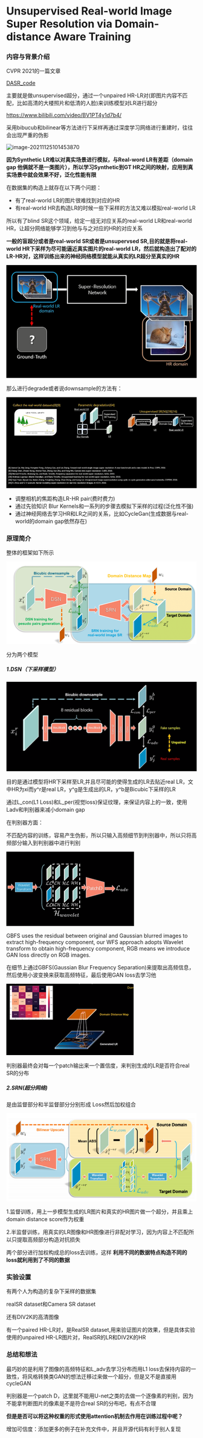 # Unsupervised Real-world Image Super Resolution via Domain-distance Aware Training



### 内容与背景介绍

CVPR 2021的一篇文章

[DASR_code](https://github.com/ShuhangGu/DASR.)

主要就是做unsupervised超分，通过一个unpaired HR-LR对(即图片内容不匹配，比如高清的大楼照片和低清的人脸)来训练模型对LR进行超分



https://www.bilibili.com/video/BV1PT4y1d7b4/

采用bibucub和bilinear等方法进行下采样再通过深度学习网络进行重建时，往往会出现严重的伪影

![image-20211125101453870](C:/Users/46752/OneDrive/mark/picture/image-20211125101453870.png)

**因为Synthetic LR难以对真实场景进行模拟，与Real-word LR有差距（domain gap 他俩就不是一类图片），所以学习Synthetic到GT HR之间的映射，应用到真实场景中就会效果不好，泛化性能有限**

在数据集的构造上就存在以下两个问题：

- 有了real-world LR的图片很难找到对应的HR
- 有real-world HR去构造LR的时候一些下采样的方法又难以模拟real-world LR

所以有了blind SR这个领域，给定一组无对应关系的real-world LR和real-world HR，让超分网络能够学习到他与与之对应的HR的对应关系

**一般的盲超分或者是real-world SR或者是unsupervsed SR,目的就是将real-world HR下采样为尽可能逼近真实图片的real-world LR，然后就构造出了配对的LR-HR对，这样训练出来的神经网络模型就能从真实的LR超分至真实的HR**

![image-20211125102857370](https://raw.githubusercontent.com/DejaVuyan/blog.img/main/202206021052359.png)

那么进行degrade或者说downsample的方法有：

![image-20211125103314482](https://raw.githubusercontent.com/DejaVuyan/blog.img/main/202206021052366.png)

- 调整相机的焦距构造LR-HR pair(费时费力)
- 通过先验知识 Blur Kernels和一系列的步骤去模拟下采样的过程(泛化性不强)
- 通过神经网络去学习HR和LR之间的关系，比如CycleGan(生成数据与real-world的domain gap依然存在)



### 原理简介

整体的框架如下所示

![image-20220602103017117](https://raw.githubusercontent.com/DejaVuyan/blog.img/main/202206021030245.png)



分为两个模型



##### 1.DSN（下采样模型）

![image-20220602103604847](https://raw.githubusercontent.com/DejaVuyan/blog.img/main/202206021036942.png)

目的是通过模型将HR下采样至LR,并且尽可能的使得生成的LR去贴近real LR，文中HR为xi而y^r是real LR，y^g是生成出的LR，y^b是Bicubic下采样的LR

通过L_con(L1 Loss)和L_per(视觉loss)保证纹理，来保证内容上的一致，使用Ladv和判别器来减小domain gap



在判别器方面：

不匹配内容的训练，容易产生伪影，所以只输入高频细节到判别器中，所以只将高频部分输入到判别器中进行判别

![image-20220602103655901](https://raw.githubusercontent.com/DejaVuyan/blog.img/main/202206021036987.png)

GBFS uses the residual between original and Gaussian blurred images to extract high-frequency component, our WFS approach adopts Wavelet transform to obtain high-frequency component, RGB means we introduce GAN loss directly on RGB images. 

在细节上通过GBFS(Gaussian Blur Frequency Separation)来提取出高频信息，然后使用小波变换来获取高频特征，最后使用GAN loss去学习他





![image-20220602104046826](https://raw.githubusercontent.com/DejaVuyan/blog.img/main/202206021040904.png)



判别器最终会对每一个patch输出来一个置信度，来判别生成的LR是否符合real SR的分布



##### 2.SRN(超分网络)

是由监督部分和半监督部分分别形成 Loss然后加权组合

![image-20220602104853109](https://raw.githubusercontent.com/DejaVuyan/blog.img/main/202206021048279.png)



1.监督训练，用上一步模型生成的LR图片和真实的HR图片做一个超分，并且乘上domain distance score作为权重

2.半监督训练，用真实的LR图像和HR图像进行非配对学习，因为内容上不匹配所以只提取高频部分构造对抗损失

两个部分进行加权构成总的loss去训练，这样 **利用不同的数据特点构造不同的loss就利用到了不同的数据**



### 实验设置

有两个人为构造的复杂下采样的数据集

realSR dataset和Camera SR dataset

还有DIV2K的高清图像

有一个paired HR-LR对，是RealSR dataset,用来验证图片的效果，但是具体实验使用的unpaired HR-LR图片对，RealSR的LR和DIV2K的HR



### 总结和想法

最巧妙的是利用了图像的高频特征和L_adv去学习分布而用L1 loss去保持内容的一致性，将风格转换类GAN的想法迁移过来做一个超分，但是又不是直接用cycleGAN



判别器是一个patch D，这里就不能用U-net之类的去做一个逐像素的判别，因为不能拿判断图片的像素是不是符合real SR的分布吧，有点不合理

**但是是否可以将这种权重的形式使用attention机制去作用在训练过程中呢？**



增加可信度：添加更多的例子在补充文件中，并且开源代码有利于别人复现